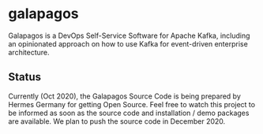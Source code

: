 # galapagos
Galapagos is a DevOps Self-Service Software for Apache Kafka, including an opinionated approach on how to use Kafka for event-driven enterprise architecture.

## Status

Currently (Oct 2020), the Galapagos Source Code is being prepared by Hermes Germany for getting Open Source. Feel free to watch this project to be informed as soon as the source code and installation / demo packages are available. We plan to push the source code in December 2020.
